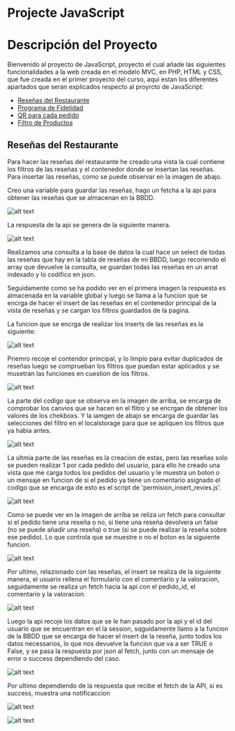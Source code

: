# Projecte JavaScript

# Descripción del Proyecto

Bienvenido al proyecto de JavaScript, proyecto el cual añade las siguientes funcionalidades a la web creada en el modelo MVC, en PHP, HTML y CSS, que fue creada en el primer proyecto del curso, aqui estan los diferentes apartados que seran explicados respecto al proyrcto de JavaScript:

- [Reseñas del Restaurante](#reseñas)
- [Programa de Fidelidad](#fidelidad)
- [QR para cada pedido](#qr)
- [Filtro de Productos](#filtro)

## Reseñas del Restaurante
Para hacer las reseñas del restaurante he creado una vista la cual contiene los filtros de las reseñas y el contenedor donde se insertan las reseñas. Para insertar las reseñas, como se puede observar en la imagen de abajo.

Creo una variable para guardar las reseñas, hago un fetcha a la api para obtener las reseñas que se almacenan en la BBDD. 

![alt text](image.png)

La respuesta de la api se genera de la siguiente manera.

![alt text](image-1.png)

Realizamos una consulta a la base de datos la cual hace un select de todas las reseñas que hay en la tabla de reseñas de mi BBDD, luego recoriendo el array que devuelve la consulta, se guardan todas las reseñas en un arrat indexado y lo codifico en json.

Seguidamente como se ha podido ver en el primera imagen la respuesta es almacenada en la variable global y luego se llama a la funcion que se encrga de hacer el insert de las reseñas en el contenedor principal de la vista de reseñas y se cargan los filtros guardados de la pagina.

La funcion que se encrga de realizar los inserts de las reseñas es la siguiente:

![alt text](image-2.png)

Priemro recoje el contendor principal, y lo limpio para evitar duplicados de reseñas luego se comprueban los filtros que puedan estar aplicados y se musetran las funciones en cuestion de los filtros.

![alt text](image-3.png)

La parte del codigo que se observa en la imagen de arriba, se encarga de comprobar los canvios que se hacen en el flitro y se encrgan de obtener los valores de los chekboxs. Y la iamgen de abajo se encarga de guardar las selecciones del filtro en el localstorage para que se apliquen los filtros que ya habia antes.

![alt text](image-4.png)

La ultmia parte de las reseñas es la creacion de estas, pero las reseñas solo se pueden realizar 1 por cada pedido del usuario, para ello he creado una vista que me carga todos los pedidos del usuario y le muestra un boton o un mensaje en funcion de si el pedido ya tiene un comentario asignado el codigo que se encarga de esto es el script de 'permision_insert_revies.js'.

![alt text](image-5.png)

Como se puede ver en la imagen de arriba se reliza un fetch para consultar si el pedido tiene una reseña o no, si tiene una reseña devolvera un false (no se puede añadir una reseña) o true (si se puede realizar la reseña sobre ese pedido). Lo que controla que se muestre o no el boton es la siguiente funcion.

![alt text](image-6.png)

Por ultimo, relazionado con las reseñas, el insert se realiza de la siguiente manera, el usuario rellena el formulario con el comentario y la valoracion, seguidamente se realiza un fetch hacia la api con el pedido_id, el comentario y la valoracion.

![alt text](image-7.png)

Luego la api recoje los datos que se le han pasado por la api y el id del usuario que se encuentran en el la session, sqguidamente llamo a la funcion de la BBDD que se encarga de hacer el insert de la reseña, junto todos los datos necessarios, lo que nos devuelve la funcion que va a ser TRUE o False, y se pasa la respuesta por json al fetch, junto con un mensaje de error o success dependiendo del caso.

![alt text](image-8.png)

Por ultimo dependiendo de la respuesta que recibe el fetch de la API, si es success, muestra una notificaccion 

![alt text](image-9.png)


![alt text](image-10.png)